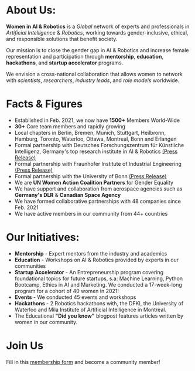 # About Us:

__Women in AI & Robotics__ is a _Global_ network of experts and professionals in _Artificial Intelligence_ & _Robotics_, working towards gender-inclusive, ethical, and responsible solutions that benefit society.​

Our mission is to close the gender gap in AI & Robotics and increase female representation and participation through __mentorship__, __education__, __hackathons__, and __startup accelerator__ programs.​

We envision a cross-national collaboration that allows women to network with _scientists_, _researchers_, _industry leads_, and _role models_ worldwide.

# Facts & Figures
- Established in Feb. 2021, we now have __1500+__ Members World-Wide
- __30+__ Core team members and rapidly growing
- Local chapters in Berlin, Bremen, Munich, Stuttgart, Heilbronn, Hamburg, Toronto, Waterloo, Ottawa, Montreal, Bonn and Erlangen
- Formal partnership with Deutsches Forschungszentrum für Künstliche Intelligenz, Germany's top research institute in AI & Robotics [(Press Release)](https://www.dfki.de/web/news/gemeinsam-frauen-in-der-ki-staerken-dfki-und-women-in-ai-robotics-starten-kooperation-mit-virtuellem)
- Formal partnership with Fraunhofer Institute of Industrial Engineering [(Press Release)](https://www.iao.fraunhofer.de/en/press-and-media/latest-news/supporting-women-at-the-forefront-of-ai-in-heilbronn.html)
- Formal partnership with the University of Bonn [(Press Release)](https://www.uni-bonn.de/en/news/196-2023)
- We are __UN Women Action Coalition Partners__ for Gender Equality
- We have support and collaboration from aerospace agencies such as __Germany's DLR__ & __Canadian Space Agency__
- We have formed collaborative partnerships with 48 companies since Feb. 2021
- We have active members in our community from 44+ countries

# Our Initiatives:

- __Mentorship__ - Expert mentors from the industry and academics
- __Education__ - Workshops on AI & Robotics provided by experts in our communities
- __Startup Accelerator__ - An Entrepreneurship program covering foundational topics for future startups, s.a: Machine Learning, Python Bootcamp, Ethics in AI and Marketing. We conducted a 17-week-long program for a cohort of 40 women in 2021!
- __Events__ - We conducted 45 events and workshops
- __Hackathons__ - 2 Robotics hackathons with, the DFKI, the University of Waterloo and Mila Institute of Artificial Intelligence in Montreal.
- The Educational __"Did you know"__ blogpost features articles written by women in our community.

# Join Us

Fill in this [membership form](https://forms.gle/7FERUk6KoGcgu6y56) and become a community member!
